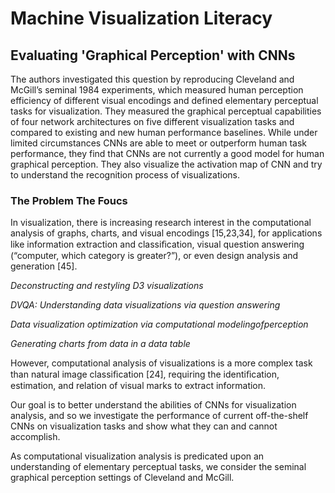 # Machine Visualization Literacy

## Evaluating 'Graphical Perception' with CNNs

The authors investigated this question by reproducing Cleveland and McGill’s seminal 1984 experiments, which measured human perception efficiency of different visual encodings and defined elementary perceptual tasks for visualization. They measured the graphical perceptual capabilities of four network architectures on five different visualization tasks and compared to existing and new human performance baselines. While under limited circumstances CNNs are able to meet or outperform human task performance, they find that CNNs are not currently a good model for human graphical perception. They also visualize the activation map of CNN and try to understand the recognition process of visualizations.

### The Problem The Foucs

In visualization, there is increasing research interest in the computational analysis of graphs, charts, and visual encodings [15,23,34], for applications like information extraction and classiﬁcation, visual question answering (“computer, which category is greater?”), or even design analysis and generation [45].  

*Deconstructing and restyling D3 visualizations*

*DVQA: Understanding data visualizations via question answering*

*Data visualization optimization via computational modelingofperception*

*Generating charts from data in a data table*



However, computational analysis of visualizations is a more complex task than natural image classiﬁcation [24], requiring the identiﬁcation, estimation, and relation of visual marks to extract information.

Our goal is to better understand the abilities of CNNs for visualization analysis, and so we investigate the performance of current off-the-shelf CNNs on visualization tasks and show what they can and cannot accomplish. 

As computational visualization analysis is predicated upon an understanding of elementary perceptual tasks, we consider the seminal graphical perception settings of Cleveland and McGill.